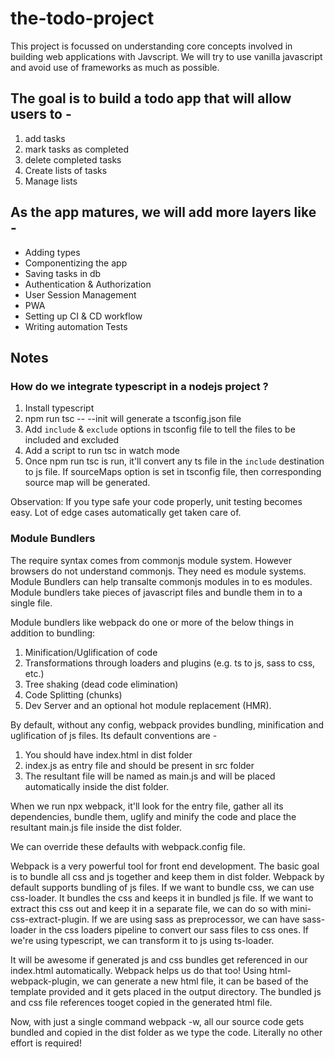 # the-todo-project

This project is focussed on understanding core concepts involved in building web applications with Javscript.
We will try to use vanilla javascript and avoid use of frameworks as much as possible.

## The goal is to build a todo app that will allow users to -
1) add tasks
2) mark tasks as completed
3) delete completed tasks
4) Create lists of tasks
5) Manage lists

## As the app matures, we will add more layers like -
- Adding types
- Componentizing the app
- Saving tasks in db
- Authentication & Authorization
- User Session Management
- PWA
- Setting up CI & CD workflow
- Writing automation Tests

## Notes

### How do we integrate typescript in a nodejs project ?

1) Install typescript
2) npm run tsc -- --init will generate a tsconfig.json file
3) Add `include` & `exclude` options in tsconfig file to tell the files to be included and excluded
4) Add a script to run tsc in watch mode
5) Once npm run tsc is run, it'll convert any ts file in the `include` destination to js file. If sourceMaps option is set
    in tsconfig file, then corresponding source map will be generated.

Observation:
If you type safe your code properly, unit testing becomes easy. Lot of edge cases automatically get taken care of.

### Module Bundlers

The require syntax comes from commonjs module system. However browsers do not understand commonjs. They need es module systems. Module Bundlers
can help transalte commonjs modules in to es modules. Module bundlers take pieces of javascript files and bundle them in to a single file.

Module bundlers like webpack do one or more of the below things in addition to bundling:

1) Minification/Uglification of code
2) Transformations through loaders and plugins (e.g. ts to js, sass to css, etc.)
3) Tree shaking (dead code elimination)
3) Code Splitting (chunks)
4) Dev Server and an optional hot module replacement (HMR).

By default, without any config, webpack provides bundling, minification and uglification of js files.
Its default conventions are -

1) You should have index.html in dist folder
2) index.js as entry file and should be present in src folder
3) The resultant file will be named as main.js and will be placed automatically inside the dist folder.

When we run npx webpack, it'll look for the entry file, gather all its dependencies, bundle them, uglify and minify the code and
place the resultant main.js file inside the dist folder.

We can override these defaults with webpack.config file.

Webpack is a very powerful tool for front end development. The basic goal is to bundle all css and js together and keep them in dist folder. Webpack by default supports
bundling of js files. If we want to bundle css, we can use css-loader. It bundles the css and keeps it in bundled js file. If we want to extract this css out and keep it in
a separate file, we can do so with mini-css-extract-plugin. If we are using sass as preprocessor, we can have sass-loader in the css loaders pipeline to convert our
sass files to css ones. If we're using typescript, we can transform it to js using ts-loader.

It will be awesome if generated js and css bundles get referenced in our index.html automatically. Webpack helps us do that too! Using html-webpack-plugin,
we can generate a new html file, it can be based of the template provided and it gets placed in the output directory. The bundled js and css file references tooget copied
in the generated html file.

Now, with just a single command webpack -w, all our source code gets bundled and copied in the dist folder as we type the code. Literally no other effort is required!
